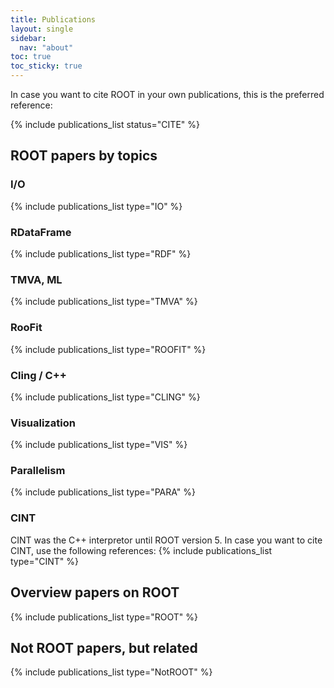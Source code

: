 ```yaml
---
title: Publications
layout: single
sidebar:
  nav: "about"
toc: true
toc_sticky: true
---
```


In case you want to cite ROOT in your own publications, this is the preferred reference:

{% include publications_list status="CITE" %}

## ROOT papers by topics

### I/O
{% include publications_list type="IO" %}

### RDataFrame
{% include publications_list type="RDF" %}

### TMVA, ML
{% include publications_list type="TMVA" %}

### RooFit
{% include publications_list type="ROOFIT" %}

### Cling / C++
{% include publications_list type="CLING" %}

### Visualization
{% include publications_list type="VIS" %}

### Parallelism
{% include publications_list type="PARA" %}

### CINT
CINT was the C++ interpretor until ROOT version 5. In case you want to cite CINT, use the following references:
{% include publications_list type="CINT" %}

## Overview papers on ROOT
{% include publications_list type="ROOT" %}

## Not ROOT papers, but related
{% include publications_list type="NotROOT" %}